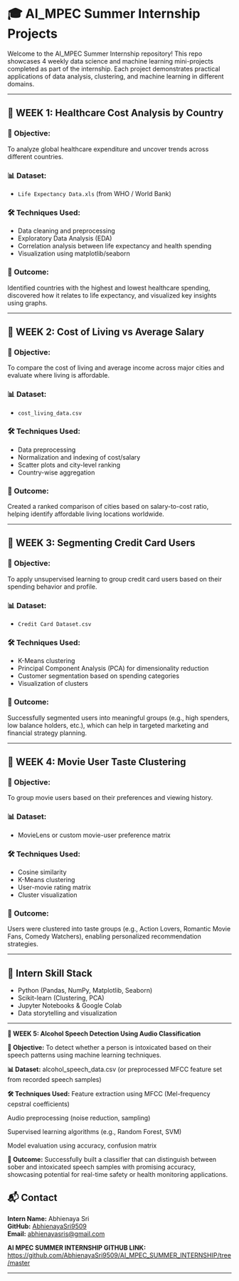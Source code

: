 
# 🎓 AI_MPEC Summer Internship Projects

Welcome to the AI_MPEC Summer Internship repository! This repo showcases 4 weekly data science and machine learning mini-projects completed as part of the internship. Each project demonstrates practical applications of data analysis, clustering, and machine learning in different domains.

---

## 📅 WEEK 1: Healthcare Cost Analysis by Country

### 📌 Objective:
To analyze global healthcare expenditure and uncover trends across different countries.

### 📊 Dataset:
- `Life Expectancy Data.xls` (from WHO / World Bank)

### 🛠️ Techniques Used:
- Data cleaning and preprocessing
- Exploratory Data Analysis (EDA)
- Correlation analysis between life expectancy and health spending
- Visualization using matplotlib/seaborn

### 📌 Outcome:
Identified countries with the highest and lowest healthcare spending, discovered how it relates to life expectancy, and visualized key insights using graphs.

---

## 📅 WEEK 2: Cost of Living vs Average Salary

### 📌 Objective:
To compare the cost of living and average income across major cities and evaluate where living is affordable.

### 📊 Dataset:
- `cost_living_data.csv`

### 🛠️ Techniques Used:
- Data preprocessing
- Normalization and indexing of cost/salary
- Scatter plots and city-level ranking
- Country-wise aggregation

### 📌 Outcome:
Created a ranked comparison of cities based on salary-to-cost ratio, helping identify affordable living locations worldwide.

---

## 📅 WEEK 3: Segmenting Credit Card Users

### 📌 Objective:
To apply unsupervised learning to group credit card users based on their spending behavior and profile.

### 📊 Dataset:
- `Credit Card Dataset.csv`

### 🛠️ Techniques Used:
- K-Means clustering
- Principal Component Analysis (PCA) for dimensionality reduction
- Customer segmentation based on spending categories
- Visualization of clusters

### 📌 Outcome:
Successfully segmented users into meaningful groups (e.g., high spenders, low balance holders, etc.), which can help in targeted marketing and financial strategy planning.

---

## 📅 WEEK 4: Movie User Taste Clustering

### 📌 Objective:
To group movie users based on their preferences and viewing history.

### 📊 Dataset:
- MovieLens or custom movie-user preference matrix

### 🛠️ Techniques Used:
- Cosine similarity
- K-Means clustering
- User-movie rating matrix
- Cluster visualization

### 📌 Outcome:
Users were clustered into taste groups (e.g., Action Lovers, Romantic Movie Fans, Comedy Watchers), enabling personalized recommendation strategies.

---

## 💼 Intern Skill Stack

- Python (Pandas, NumPy, Matplotlib, Seaborn)
- Scikit-learn (Clustering, PCA)
- Jupyter Notebooks & Google Colab
- Data storytelling and visualization

---

**📅 WEEK 5: Alcohol Speech Detection Using Audio Classification**

**📌 Objective:**
To detect whether a person is intoxicated based on their speech patterns using machine learning techniques.

**📊 Dataset:**
alcohol_speech_data.csv (or preprocessed MFCC feature set from recorded speech samples)

**🛠️ Techniques Used:**
Feature extraction using MFCC (Mel-frequency cepstral coefficients)

Audio preprocessing (noise reduction, sampling)

Supervised learning algorithms (e.g., Random Forest, SVM)

Model evaluation using accuracy, confusion matrix

**📌 Outcome:**
Successfully built a classifier that can distinguish between sober and intoxicated speech samples with promising accuracy, showcasing potential for real-time safety or health monitoring applications.



## 📬 Contact

**Intern Name:** Abhienaya Sri  
**GitHub:** [AbhienayaSri9509](https://github.com/AbhienayaSri9509)  
**Email:** abhienayasris@gmail.com


**AI MPEC SUMMER INTERNSHIP GITHUB LINK:** https://github.com/AbhienayaSri9509/AI_MPEC_SUMMER_INTERNSHIP/tree/master

---


